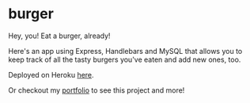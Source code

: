 # burger

Hey, you! Eat a burger, already!

Here's an app using Express, Handlebars and MySQL that allows you to keep track of all the tasty burgers you've eaten and add new ones, too.

Deployed on Heroku [here](https://ultimate-burger-time.herokuapp.com/).

Or checkout my [portfolio](https://alrewi.github.io/Professional-Portfolio/) to see this project and more!
